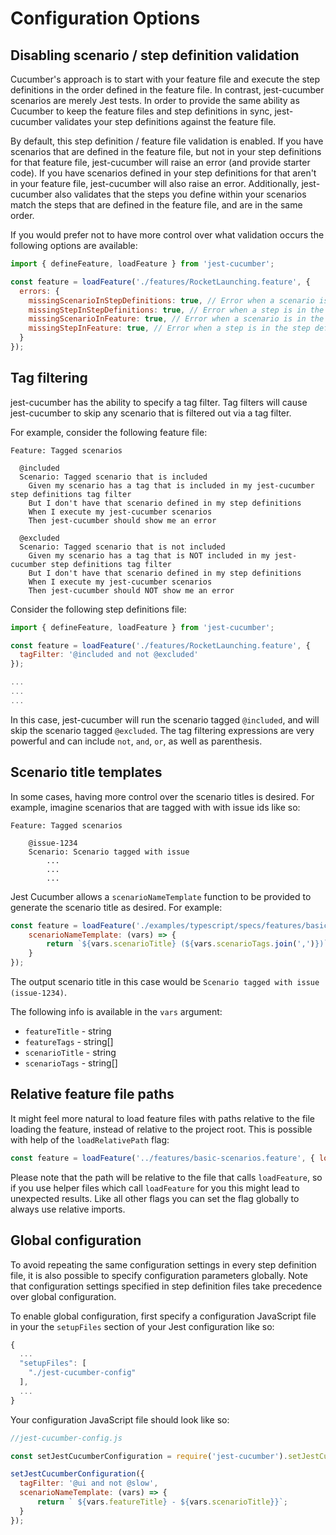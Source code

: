 # Configuration Options

## Disabling scenario / step definition validation

Cucumber's approach is to start with your feature file and execute the step definitions in the order defined in the feature file. In contrast, jest-cucumber scenarios are merely Jest tests. In order to provide the same ability as Cucumber to keep the feature files and step definitions in sync, jest-cucumber validates your step definitions against the feature file.

By default, this step definition / feature file validation is enabled. If you have scenarios that are defined in the feature file, but not in your step definitions for that feature file, jest-cucumber will raise an error (and provide starter code). If you have scenarios defined in your step definitions for that aren't in your feature file, jest-cucumber will also raise an error. Additionally, jest-cucumber also validates that the steps you define within your scenarios match the steps that are defined in the feature file, and are in the same order. 

If you would prefer not to have more control over what validation occurs the following options are available:

```javascript
import { defineFeature, loadFeature } from 'jest-cucumber';

const feature = loadFeature('./features/RocketLaunching.feature', {
  errors: {
    missingScenarioInStepDefinitions: true, // Error when a scenario is in the feature file, but not in the step definition
    missingStepInStepDefinitions: true, // Error when a step is in the feature file, but not in the step definitions
    missingScenarioInFeature: true, // Error when a scenario is in the step definitions, but not in the feature
    missingStepInFeature: true, // Error when a step is in the step definitions, but not in the feature
  }
});
```

## Tag filtering

jest-cucumber has the ability to specify a tag filter. Tag filters will cause jest-cucumber to skip any scenario that is filtered out via a tag filter.

For example, consider the following feature file:

```gherkin
Feature: Tagged scenarios

  @included
  Scenario: Tagged scenario that is included
    Given my scenario has a tag that is included in my jest-cucumber step definitions tag filter
    But I don't have that scenario defined in my step definitions
    When I execute my jest-cucumber scenarios
    Then jest-cucumber should show me an error
  
  @excluded
  Scenario: Tagged scenario that is not included
    Given my scenario has a tag that is NOT included in my jest-cucumber step definitions tag filter
    But I don't have that scenario defined in my step definitions
    When I execute my jest-cucumber scenarios
    Then jest-cucumber should NOT show me an error
```

Consider the following step definitions file:

```javascript
import { defineFeature, loadFeature } from 'jest-cucumber';

const feature = loadFeature('./features/RocketLaunching.feature', {
  tagFilter: '@included and not @excluded'
});

...
...
...
```

In this case, jest-cucumber will run the scenario tagged `@included`, and will skip the scenario tagged `@excluded`. The tag filtering expressions are very powerful and can include `not`, `and`, `or`, as well as parenthesis.

## Scenario title templates

In some cases, having more control over the scenario titles is desired. For example, imagine scenarios that are tagged with with issue ids like so:

```
Feature: Tagged scenarios

    @issue-1234
    Scenario: Scenario tagged with issue
        ...
        ...
        ...        
```

Jest Cucumber allows a `scenarioNameTemplate` function to be provided to generate the scenario title as desired. For example:

```javascript
const feature = loadFeature('./examples/typescript/specs/features/basic-scenarios.feature', {
    scenarioNameTemplate: (vars) => {
        return `${vars.scenarioTitle} (${vars.scenarioTags.join(',')})`;
    }
});
```

The output scenario title in this case would be `Scenario tagged with issue (issue-1234)`.

The following info is available in the `vars` argument:

* `featureTitle` - string
* `featureTags` - string[]
* `scenarioTitle` - string
* `scenarioTags` - string[]

## Relative feature file paths

It might feel more natural to load feature files with paths relative to the file loading the feature, instead of relative to the project root. This is possible with help of the `loadRelativePath` flag:

```javascript
const feature = loadFeature('../features/basic-scenarios.feature', { loadRelativePath: true });
```

Please note that the path will be relative to the file that calls `loadFeature`, so if you use helper files which call `loadFeature` for you this might lead to unexpected results.
Like all other flags you can set the flag globally to always use relative imports.

## Global configuration

To avoid repeating the same configuration settings in every step definition file, it is also possible to specify configuration parameters globally. Note that configuration settings specified in step definition files take precedence over global configuration.

To enable global configuration, first specify a configuration JavaScript file in your the `setupFiles` section of your Jest configuration like so:

```javascript
{
  ...
  "setupFiles": [
    "./jest-cucumber-config"
  ],
  ...
}
```

Your configuration JavaScript file should look like so:

```javascript
//jest-cucumber-config.js

const setJestCucumberConfiguration = require('jest-cucumber').setJestCucumberConfiguration;

setJestCucumberConfiguration({
  tagFilter: '@ui and not @slow',
  scenarioNameTemplate: (vars) => {
      return ` ${vars.featureTitle} - ${vars.scenarioTitle}}`;
  }
});
```
